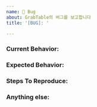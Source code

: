 ```yaml
---
name: 🐞 Bug
about: GrabTable의 버그를 보고합니다
title: '[BUG]: '

---
```


<!--
Note: 중복된 이슈가 있는지 먼저 확인해주세요.
-->

### Current Behavior:
<!-- 
현재 어떤 버그를 겪고 있는지 설명해주세요. 
버그와 함께 생긴 log가 있다면 남겨주세요. 가능한 이미지 대신 텍스트 형식으로 남겨주세요.
-->

### Expected Behavior:
<!-- 정상 동작했을 때 어떻게 동작하는지 적어주세요. -->

### Steps To Reproduce:
<!--
버그 reproduction 방법을 설명해주세요. 
사진과 동영상을 첨부하거나, 해당 상황이 구현된 링크 등을 남기면 더 좋습니다!
예시:
1. 이런 커맨드를 실행하면...
2. 이런 에러가 나와요...
-->

### Anything else:
<!-- 링크? 참고? 아무거나 추가적인 정보가 있다면 적어주세요.-->